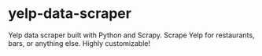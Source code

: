 # yelp-data-scraper
Yelp data scraper built with Python and Scrapy. Scrape Yelp for restaurants, bars, or anything else. Highly customizable!
